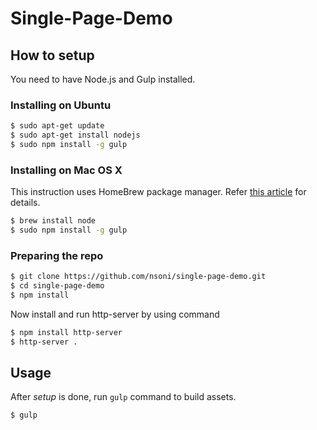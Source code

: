 # Single-Page-Demo


## How to setup

You need to have Node.js and Gulp installed.

### Installing on Ubuntu

```bash
$ sudo apt-get update
$ sudo apt-get install nodejs
$ sudo npm install -g gulp
```

### Installing on Mac OS X

This instruction uses HomeBrew package manager. Refer
[this article](http://thechangelog.com/install-node-js-with-homebrew-on-os-x/)
for details.

```bash
$ brew install node
$ sudo npm install -g gulp
```

### Preparing the repo

```bash
$ git clone https://github.com/nsoni/single-page-demo.git
$ cd single-page-demo
$ npm install
```

Now install and run http-server by using command

```bash
$ npm install http-server
$ http-server .
```


## Usage

After _setup_ is done, run `gulp` command to build assets.

```bash
$ gulp
```